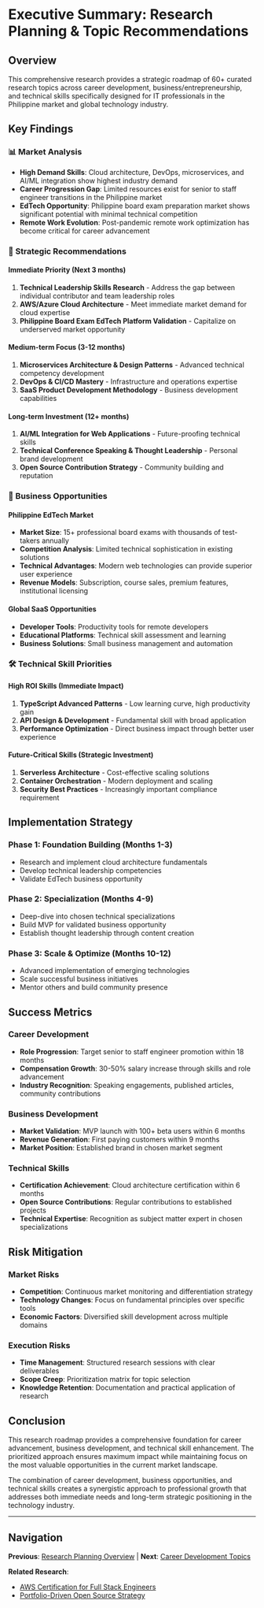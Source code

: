 # Executive Summary: Research Planning & Topic Recommendations

## Overview

This comprehensive research provides a strategic roadmap of 60+ curated research topics across career development, business/entrepreneurship, and technical skills specifically designed for IT professionals in the Philippine market and global technology industry.

## Key Findings

### 📊 Market Analysis
- **High Demand Skills**: Cloud architecture, DevOps, microservices, and AI/ML integration show highest industry demand
- **Career Progression Gap**: Limited resources exist for senior to staff engineer transitions in the Philippine market
- **EdTech Opportunity**: Philippine board exam preparation market shows significant potential with minimal technical competition
- **Remote Work Evolution**: Post-pandemic remote work optimization has become critical for career advancement

### 🎯 Strategic Recommendations

#### Immediate Priority (Next 3 months)
1. **Technical Leadership Skills Research** - Address the gap between individual contributor and team leadership roles
2. **AWS/Azure Cloud Architecture** - Meet immediate market demand for cloud expertise
3. **Philippine Board Exam EdTech Platform Validation** - Capitalize on underserved market opportunity

#### Medium-term Focus (3-12 months)
1. **Microservices Architecture & Design Patterns** - Advanced technical competency development
2. **DevOps & CI/CD Mastery** - Infrastructure and operations expertise
3. **SaaS Product Development Methodology** - Business development capabilities

#### Long-term Investment (12+ months)
1. **AI/ML Integration for Web Applications** - Future-proofing technical skills
2. **Technical Conference Speaking & Thought Leadership** - Personal brand development
3. **Open Source Contribution Strategy** - Community building and reputation

### 💼 Business Opportunities

#### Philippine EdTech Market
- **Market Size**: 15+ professional board exams with thousands of test-takers annually
- **Competition Analysis**: Limited technical sophistication in existing solutions
- **Technical Advantages**: Modern web technologies can provide superior user experience
- **Revenue Models**: Subscription, course sales, premium features, institutional licensing

#### Global SaaS Opportunities
- **Developer Tools**: Productivity tools for remote developers
- **Educational Platforms**: Technical skill assessment and learning
- **Business Solutions**: Small business management and automation

### 🛠 Technical Skill Priorities

#### High ROI Skills (Immediate Impact)
1. **TypeScript Advanced Patterns** - Low learning curve, high productivity gain
2. **API Design & Development** - Fundamental skill with broad application
3. **Performance Optimization** - Direct business impact through better user experience

#### Future-Critical Skills (Strategic Investment)
1. **Serverless Architecture** - Cost-effective scaling solutions
2. **Container Orchestration** - Modern deployment and scaling
3. **Security Best Practices** - Increasingly important compliance requirement

## Implementation Strategy

### Phase 1: Foundation Building (Months 1-3)
- Research and implement cloud architecture fundamentals
- Develop technical leadership competencies
- Validate EdTech business opportunity

### Phase 2: Specialization (Months 4-9)
- Deep-dive into chosen technical specializations
- Build MVP for validated business opportunity
- Establish thought leadership through content creation

### Phase 3: Scale & Optimize (Months 10-12)
- Advanced implementation of emerging technologies
- Scale successful business initiatives
- Mentor others and build community presence

## Success Metrics

### Career Development
- **Role Progression**: Target senior to staff engineer promotion within 18 months
- **Compensation Growth**: 30-50% salary increase through skills and role advancement
- **Industry Recognition**: Speaking engagements, published articles, community contributions

### Business Development
- **Market Validation**: MVP launch with 100+ beta users within 6 months
- **Revenue Generation**: First paying customers within 9 months
- **Market Position**: Established brand in chosen market segment

### Technical Skills
- **Certification Achievement**: Cloud architecture certification within 6 months
- **Open Source Contributions**: Regular contributions to established projects
- **Technical Expertise**: Recognition as subject matter expert in chosen specializations

## Risk Mitigation

### Market Risks
- **Competition**: Continuous market monitoring and differentiation strategy
- **Technology Changes**: Focus on fundamental principles over specific tools
- **Economic Factors**: Diversified skill development across multiple domains

### Execution Risks
- **Time Management**: Structured research sessions with clear deliverables
- **Scope Creep**: Prioritization matrix for topic selection
- **Knowledge Retention**: Documentation and practical application of research

## Conclusion

This research roadmap provides a comprehensive foundation for career advancement, business development, and technical skill enhancement. The prioritized approach ensures maximum impact while maintaining focus on the most valuable opportunities in the current market landscape.

The combination of career development, business opportunities, and technical skills creates a synergistic approach to professional growth that addresses both immediate needs and long-term strategic positioning in the technology industry.

---

## Navigation

**Previous**: [Research Planning Overview](./README.md) | **Next**: [Career Development Topics](./career-development-topics.md)

**Related Research**: 
- [AWS Certification for Full Stack Engineers](../career/aws-certification-fullstack-devops/README.md)
- [Portfolio-Driven Open Source Strategy](../career/portfolio-driven-open-source-strategy/README.md)